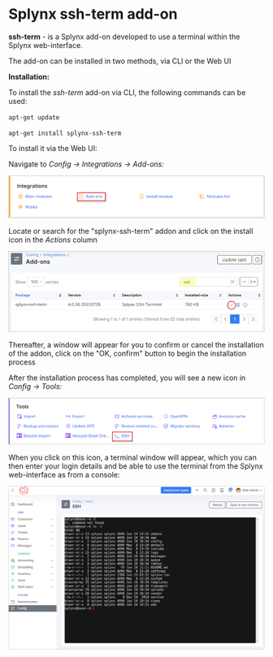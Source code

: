Splynx **ssh-term** add-on
========
**ssh-term** - is a Splynx add-on developed to use a terminal within the Splynx web-interface.

The add-on can be installed in two methods, via CLI or the Web UI

**Installation:**

To install the *ssh-term* add-on via CLI, the following commands can be used:

`apt-get update`

`apt-get install splynx-ssh-term`

To install it via the Web UI:

Navigate to *Config → Integrations → Add-ons:*

![(image)](0.png)

Locate or search for the "splynx-ssh-term" addon and click on the install icon in the *Actions* column

![(image)](1.png)

Thereafter, a window will appear for you to confirm or cancel the installation of the addon, click on the "OK, confirm" button to begin the installation process

After the installation process has completed, you will see a new icon in *Config → Tools:*

![(image)](3.png)

When you click on this icon, a terminal window will appear, which you can then enter your login details and be able to use the terminal from the Splynx web-interface as from a console:

![(image)](5.png)
